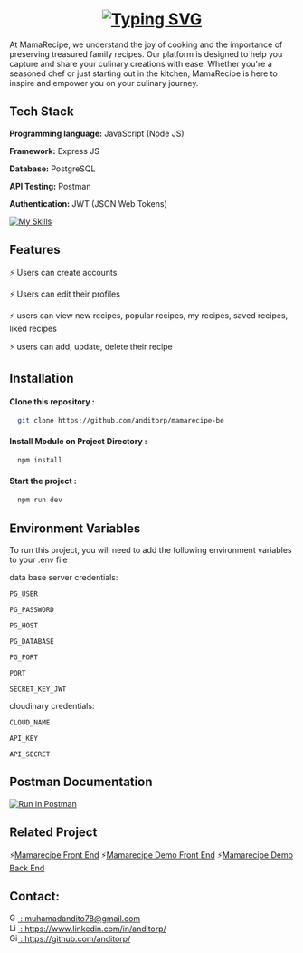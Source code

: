 <h1 align="center">
  <a href="https://git.io/typing-svg">
    <img src="https://readme-typing-svg.demolab.com?font=Fira+Code&weight=500&size=26&pause=1000&color=DB3022&random=false&width=435&lines=Mamarecipe+Back+End" alt="Typing SVG">
  </a>
</h1>


At MamaRecipe, we understand the joy of cooking and the importance of preserving treasured family recipes. Our platform is designed to help you capture and share your culinary creations with ease. Whether you're a seasoned chef or just starting out in the kitchen, MamaRecipe is here to inspire and empower you on your culinary journey.

## Tech Stack

**Programming language:** JavaScript (Node JS)

**Framework:** Express JS

**Database:** PostgreSQL

**API Testing:** Postman

**Authentication:** JWT (JSON Web Tokens)

[![My Skills](https://skillicons.dev/icons?i=js,nodejs,express,redis,postgres,postman,vercel)](https://skillicons.dev)

## Features

⚡ Users can create accounts

⚡ Users can edit their profiles

⚡ users can view new recipes, popular recipes, my recipes, saved recipes, liked recipes

⚡ users can add, update, delete their recipe

## Installation

#### Clone this repository :

```bash
  git clone https://github.com/anditorp/mamarecipe-be
```

#### Install Module on Project Directory :

```bash
  npm install
```

#### Start the project :

```bash
  npm run dev
```

## Environment Variables

To run this project, you will need to add the following environment variables to your .env file

data base server credentials:

`PG_USER`

`PG_PASSWORD`

`PG_HOST`

`PG_DATABASE`

`PG_PORT`

`PORT`

`SECRET_KEY_JWT`

cloudinary credentials:

`CLOUD_NAME`

`API_KEY`

`API_SECRET`

## Postman Documentation

[![Run in Postman](https://run.pstmn.io/button.svg)](https://documenter.getpostman.com/view/33569453/2sA3XTezzW)

## Related Project

⚡[Mamarecipe Front End](https://github.com/anditorp/mamarecipe-fe)
⚡[Mamarecipe Demo Front End](https://mamarecipe-fe.vercel.app/)
⚡[Mamarecipe Demo Back End](https://pijar-mama-recipe.vercel.app/)

## Contact:

<a href="mailto:muhamadandito78@gmail.com">
  <img src="https://skillicons.dev/icons?i=gmail" alt="Gmail" style="width: 15px; height: 15px;"> : muhamadandito78@gmail.com
</a>
<br>
<a href="https://www.linkedin.com/in/anditorp/">
  <img src="https://skillicons.dev/icons?i=linkedin" alt="LinkedIn" style="width: 15px; height: 15px;"> : https://www.linkedin.com/in/anditorp/
</a>
<br>
<a href="https://github.com/anditorp">
  <img src="https://skillicons.dev/icons?i=github" alt="GitHub" style="width: 15px; height: 15px;"> : https://github.com/anditorp/
</a>
<br>
